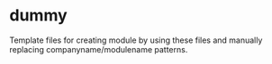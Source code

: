 # dummy
Template files for creating module by using these files and manually replacing companyname/modulename patterns.
